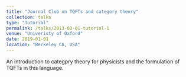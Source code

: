 ```yaml
---
title: "Journal Club on TQFTs and category theory"
collection: talks
type: "Tutorial"
permalink: /talks/2013-03-01-tutorial-1
venue: "Univeristy of Oxford"
date: 2019-01-01
location: "Berkeley CA, USA"
---
```

An introduction to categpry theory for physicists and the formulation of TQFTs in this language.
